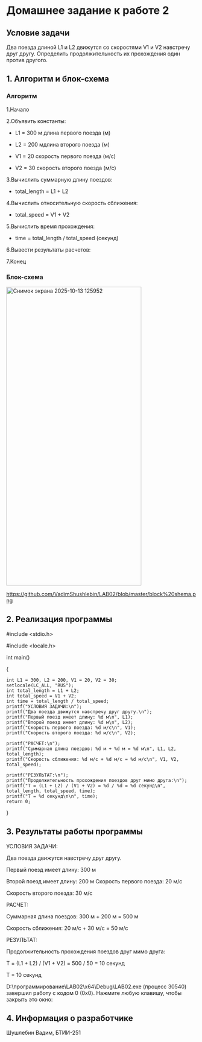 # Домашнее задание к работе 2

## Условие задачи

Два поезда длиной L1 и L2 движутся со скоростями V1 и V2 навстречу друг другу.
Определить продолжительность их прохождения один против другого.

## 1. Алгоритм и блок-схема
### Алгоритм
1.Начало

2.Объявить константы:

- L1 = 300 м длина первого поезда (м)

- L2 = 200 мдлина второго поезда (м)

- V1 = 20 скорость первого поезда (м/с)

- V2 = 30 скорость второго поезда (м/с)

3.Вычислить суммарную длину поездов:

- total_length = L1 + L2

4.Вычислить относительную скорость сближения:

- total_speed = V1 + V2

5.Вычислить время прохождения:

- time = total_length / total_speed (секунд)

6.Вывести результаты расчетов:

7.Конец

### Блок-схема

<img width="358" height="792" alt="Снимок экрана 2025-10-13 125952" src="https://github.com/user-attachments/assets/63265f37-aae0-4502-81c2-31f203aca199" />

https://github.com/VadimShushlebin/LAB02/blob/master/block%20shema.png



## 2. Реализация программы

#include <stdio.h>

#include <locale.h>

int main()

{

    int L1 = 300, L2 = 200, V1 = 20, V2 = 30;
    setlocale(LC_ALL, "RUS");
    int total_length = L1 + L2;
    int total_speed = V1 + V2;
    int time = total_length / total_speed;
    printf("УСЛОВИЯ ЗАДАЧИ:\n");
    printf("Два поезда движутся навстречу друг другу.\n");
    printf("Первый поезд имеет длину: %d м\n", L1);
    printf("Второй поезд имеет длину: %d м\n", L2);
    printf("Скорость первого поезда: %d м/с\n", V1);
    printf("Скорость второго поезда: %d м/с\n", V2);

    printf("РАСЧЕТ:\n");
    printf("Суммарная длина поездов: %d м + %d м = %d м\n", L1, L2, total_length);
    printf("Cкорость сближения: %d м/с + %d м/с = %d м/с\n", V1, V2, total_speed);

    printf("РЕЗУЛЬТАТ:\n");
    printf("Продолжительность прохождения поездов друг мимо друга:\n");
    printf("T = (L1 + L2) / (V1 + V2) = %d / %d = %d секунд\n", total_length, total_speed, time);
    printf("T = %d секунд\n\n", time);
    return 0;

}
## 3. Результаты работы программы

УСЛОВИЯ ЗАДАЧИ:

Два поезда движутся навстречу друг другу.

Первый поезд имеет длину: 300 м

Второй поезд имеет длину: 200 м
Скорость первого поезда: 20 м/с

Скорость второго поезда: 30 м/с

РАСЧЕТ:

Суммарная длина поездов: 300 м + 200 м = 500 м

Cкорость сближения: 20 м/с + 30 м/с = 50 м/с

РЕЗУЛЬТАТ:

Продолжительность прохождения поездов друг мимо друга:

T = (L1 + L2) / (V1 + V2) = 500 / 50 = 10 секунд

T = 10 секунд

D:\программирование\LAB02\x64\Debug\LAB02.exe (процесс 30540) завершил работу с кодом 0 (0x0).
Нажмите любую клавишу, чтобы закрыть это окно:

## 4. Информация о разработчике

Шушлебин Вадим, БТИИ-251


